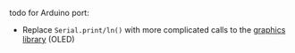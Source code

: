 todo for Arduino port:

  - Replace `Serial.print/ln()` with more complicated calls to the [graphics library](https://github.com/olikraus/u8glib/wiki) (OLED)
